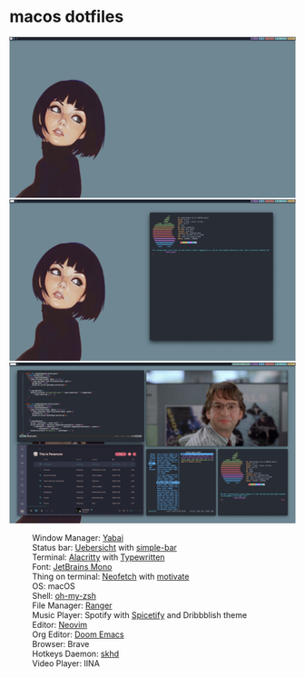 # macos dotfiles
<img src="https://github.com/derpalot/macos-dotfiles/blob/master/ScreenShotOne.png" alt="Screenshot One" />
<img src="https://github.com/derpalot/macos-dotfiles/blob/master/ScreenShotTwo.png" alt="Screenshot Two" />
<img src="https://github.com/derpalot/macos-dotfiles/blob/master/ScreenShotThree.png" alt="Screenshot Three" />
<dl>
  <dd>Window Manager: <a href="https://github.com/koekeishiya/yabai">Yabai</a></dd>
  <dd>Status bar: <a href="https://github.com/feddxhageoh/ueberesicht">Uebersicht</a> with <a href="https://github.com//Jean_Tinland/simple-bar">simple-bar</a></dd>
  <dd>Terminal: <a href="https://github.com/alacritty/alacritty">Alacritty</a> with <a href="https://github.com/reobin/typewritten">Typewritten</a></dd>
  <dd>Font: <a href="https://www.jetbrains.com/lp/mono/">JetBrains Mono</a></dd>
  <dd>Thing on terminal: <a href="https://github.com/dylanaraps/neofetch">Neofetch</a> with <a href="https://github.com/mubaris/motivate">motivate</a></dd>
  <dd>OS: macOS</dd>
  <dd>Shell: <a href="https://github.com/ohmyzsh/ohmyzsh">oh-my-zsh</a></d>
  <dd>File Manager: <a href="https://github.com/ranger/ranger">Ranger</a></d>
  <dd>Music Player: Spotify with <a href="https://githuub.com/hhanhas/spicetify-cli">Spicetify</a> and Dribbblish theme</dd>
  <dd>Editor: <a href="https://github.com/neovim/neovim">Neovim</a></dd>
  <dd>Org Editor: <a  href="https:github.com/hlissner/doom-emacs">Doom Emacs</a></dd>
  <dd>Browser: Brave</dd>
  <dd>Hotkeys Daemon: <a href="https://github.com/koekeishiya/skhd">skhd</a></dd>
  <dd>Video Player: IINA</dd>
</dl>
